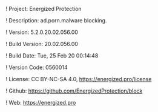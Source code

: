 ! Project: Energized Protection

! Description: ad.porn.malware blocking.

! Version: 5.2.0.20.02.056.00

! Build Version: 20.02.056.00

! Build Date: Tue, 25 Feb 20 00:14:48

! Version Code: 0560014

! License: CC BY-NC-SA 4.0, https://energized.pro/license

! Github: https://github.com/EnergizedProtection/block

! Web: https://energized.pro
